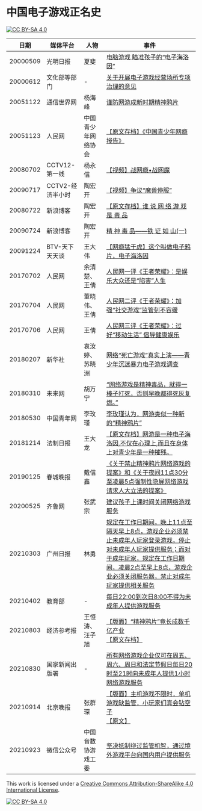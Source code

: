 # 中国电子游戏正名史

[![CC BY-SA 4.0][cc-by-sa-shield]][cc-by-sa]

日期 | 媒体平台 | 人物 | 事件
------------ | ------------- | ------------- | -------------
20000509 | 光明日报 | 夏斐 | [电脑游戏 瞄准孩子的“电子海洛因”](https://www.gmw.cn/01gmrb/2000-05/09/GB/05%5E18415%5E0%5EGMA2-013.htm)
20000612 | 文化部等部门 | - | [关于开展电子游戏经营场所专项治理的意见](http://www.gov.cn/gongbao/content/2000/content_60240.htm)
20051122 | 通信世界网 | 杨海峰 | [谨防网游成新时期精神鸦片](http://tech.sina.com.cn/i/2005-11-22/1734772585.shtml)
20051123 | 人民网 | 中国青少年网络协会 | [【原文存档】《中国青少年网瘾报告》](https://web.archive.org/web/20120606041032/http://theory.people.com.cn/GB/49157/49166/3882411.html)
20080702 | CCTV12-第一线 | 杨永信 | [【视频】战网瘾•战网魔](https://www.bilibili.com/video/BV1Xs41167Kv/)
20090717 | CCTV2-经济半小时 | 陶宏开 | [【视频】争议“魔兽停服”](https://cdnsrc.v.cctv.com/flash/media/jingjibanxiaoshi/2009/07/jingjibanxiaoshi_h264418000nero_aac32_20090717_1247842795195-5.mp4)
20080722 | 新浪博客 | 陶宏开 | [【原文存档】谁 说 网 络 游 戏 是 毒 品](https://web.archive.org/web/20090725163345/http://blog.sina.com.cn/s/blog_4b0c914f0100e3m2.html)
20090724 | 新浪博客 | 陶宏开 | [ 精 神 毒 品——铁 证 如 山(一)](http://blog.sina.com.cn/s/blog_4b0c914f0100e4jd.html)
20091224 | BTV-天下天天谈 | 王大伟 | [【网瘾猛于虎】这个叫做电子鸦片，电子海洛因](http://news.sina.com.cn/c/2009-12-24/093619328697.shtml)
20170702 | 人民网 | 余清楚、王倩 | [人民网一评《王者荣耀》：是娱乐大众还是“陷害”人生](http://opinion.people.com.cn/n1/2017/0703/c1003-29379751.html)
20170704 | 人民网 | 董晓伟、王倩 | [人民网二评《王者荣耀》：加强“社交游戏”监管刻不容缓](http://opinion.people.com.cn/n1/2017/0704/c1003-29382531.html)
20170706 | 人民网 | 王倩 | [人民网三评《王者荣耀》：过好“移动生活” 倡导健康娱乐](http://opinion.people.com.cn/n1/2017/0706/c1003-29387722.html)
20180207 | 新华社 | 袁汝婷、苏晓洲 | [网络“死亡游戏”真实上演——青少年沉迷暴力电子游戏调查](http://www.xinhuanet.com/2018-02/07/c_1122383515.htm)
20180310 | 未来网 | 胡万宁 | [“网络游戏是精神毒品，就得一棒子打死，否则早晚都得死灰复燃。”](http://news.k618.cn/dj/201803/t20180310_15481606.html)
20180530 | 中国青年网 | 李玫瑾 | [李玫瑾认为，网游类似一种新的“精神鸦片”](http://news.youth.cn/gn/201805/t20180531_11633156.htm)
20181214 | 法制日报 | 王大龙 | [【原文存档】网游是一种电子海洛因,不仅在心理上,而且在身体上对青少年是一种摧残。](https://web.archive.org/web/20181216221712/http://www.legaldaily.com.cn/index_article/content/2018-12/14/content_7718943.htm)
20190125 | 春城晚报 | 戴信鑫 | [《关于禁止精神鸦片网络游戏的提案》和《关于夜间11点30分至凌晨5点强制性隐屏网络游戏请求人大立法的提案》](http://ccwb.yunnan.cn/html/2019-01/25/content_1263748.htm?div=-1)
20200525 | 齐鲁网 | 张武宗 | [建议孩子上课时间关闭网络游戏服务](http://sd.iqilu.com/articlePc/detail/6821660.html)
20210303 | 广州日报 | 林勇 | [规定在工作日期间，晚上11点至隔天早上8点，游戏企业必须禁止未成年人玩家登录游戏，停止对未成年人玩家提供服务；而对于成年玩家，规定在工作日期间，凌晨2点至早上8点，游戏企业必须关闭服务器，禁止对成年玩家提供相关服务](https://www.gzdaily.cn/amucsite/web/index.html#/detail/1506072)
20210402 | 教育部 | - | [每日22:00到次日8:00不得为未成年人提供游戏服务](http://www.moe.gov.cn/jyb_xwfb/xw_fbh/moe_2606/2021/tqh/sfcl/202104/t20210402_524051.html)
20210803 | 经济参考报 | 王恒涛、汪子旭 | [【版面】“精神鸦片”竟长成数千亿产业](http://dz.jjckb.cn/www/pages/webpage2009/html/2021-08/03/node_5.htm)<br/>[【原文存档】](https://web.archive.org/web/20210803015523/http://www.jjckb.cn/2021-08/03/c_1310104012.htm)
20210830 | 国家新闻出版署 | - | [所有网络游戏企业仅可在周五、周六、周日和法定节假日每日20时至21时向未成年人提供1小时网络游戏服务](http://www.nppa.gov.cn/nppa/contents/279/98792.shtml)
20210914 | 北京晚报 | 张群琛 | [【版面】主机游戏不限时，单机游戏缺监管，小玩家们真会钻空子](https://bjrbdzb.bjd.com.cn/bjwb/mobile/2021/20210914/20210914_m.html#page20)<br/>[【原文】](https://bjrbdzb.bjd.com.cn/bjwb/mobile/2021/20210914/20210914_022/content_20210914_022_1.htm#page20?digital:newspaperBjwb:AP6140418fe4b0637be8d290dc)
20210923 | 微信公众号 | 中国音数协游戏工委 | [坚决抵制绕过监管机智，通过境外游戏平台向国内用户提供服务](https://mp.weixin.qq.com/s/GMaQqg7F82zbutPzXOP8zw)

This work is licensed under a
[Creative Commons Attribution-ShareAlike 4.0 International License][cc-by-sa].

[![CC BY-SA 4.0][cc-by-sa-image]][cc-by-sa]

[cc-by-sa]: http://creativecommons.org/licenses/by-sa/4.0/
[cc-by-sa-image]: https://licensebuttons.net/l/by-sa/4.0/88x31.png
[cc-by-sa-shield]: https://img.shields.io/badge/License-CC%20BY--SA%204.0-lightgrey.svg
